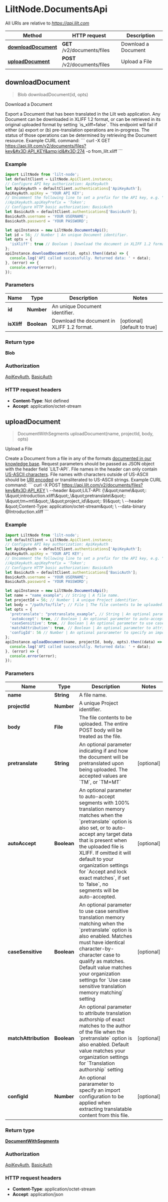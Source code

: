 # LiltNode.DocumentsApi

All URIs are relative to *https://api.lilt.com*

Method | HTTP request | Description
------------- | ------------- | -------------
[**downloadDocument**](DocumentsApi.md#downloadDocument) | **GET** /v2/documents/files | Download a Document
[**uploadDocument**](DocumentsApi.md#uploadDocument) | **POST** /v2/documents/files | Upload a File



## downloadDocument

> Blob downloadDocument(id, opts)

Download a Document

Export a Document that has been translated in the Lilt web application. Any Document can be downloaded in XLIFF 1.2 format, or can be retrieved in its original uploaded format by setting &#x60;is_xliff&#x3D;false&#x60;. This endpoint will fail if either (a) export or (b) pre-translation operations are in-progress. The status of those operations can be determined by retrieving the Document resource. Example CURL command: &#x60;&#x60;&#x60;   curl -X GET https://api.lilt.com/v2/documents/files?key&#x3D;API_KEY&amp;id&#x3D;274 -o from_lilt.xliff &#x60;&#x60;&#x60;  

### Example

```javascript
import LiltNode from 'lilt-node';
let defaultClient = LiltNode.ApiClient.instance;
// Configure API key authorization: ApiKeyAuth
let ApiKeyAuth = defaultClient.authentications['ApiKeyAuth'];
ApiKeyAuth.apiKey = 'YOUR API KEY';
// Uncomment the following line to set a prefix for the API key, e.g. "Token" (defaults to null)
//ApiKeyAuth.apiKeyPrefix = 'Token';
// Configure HTTP basic authorization: BasicAuth
let BasicAuth = defaultClient.authentications['BasicAuth'];
BasicAuth.username = 'YOUR USERNAME';
BasicAuth.password = 'YOUR PASSWORD';

let apiInstance = new LiltNode.DocumentsApi();
let id = 56; // Number | An unique Document identifier.
let opts = {
  'isXliff': true // Boolean | Download the document in XLIFF 1.2 format.
};
apiInstance.downloadDocument(id, opts).then((data) => {
  console.log('API called successfully. Returned data: ' + data);
}, (error) => {
  console.error(error);
});

```

### Parameters


Name | Type | Description  | Notes
------------- | ------------- | ------------- | -------------
 **id** | **Number**| An unique Document identifier. | 
 **isXliff** | **Boolean**| Download the document in XLIFF 1.2 format. | [optional] [default to true]

### Return type

**Blob**

### Authorization

[ApiKeyAuth](../README.md#ApiKeyAuth), [BasicAuth](../README.md#BasicAuth)

### HTTP request headers

- **Content-Type**: Not defined
- **Accept**: application/octet-stream


## uploadDocument

> DocumentWithSegments uploadDocument(name, projectId, body, opts)

Upload a File

Create a Document from a file in any of the formats [documented in our knowledge base](https://support.lilt.com/hc/en-us/articles/360020816253-File-Formats). Request parameters should be passed as JSON object with the header field &#x60;LILT-API&#x60;.  File names in the header can only contain [US-ASCII characters](https://en.wikipedia.org/wiki/ASCII). File names with characters outside of US-ASCII should be [URI encoded](https://en.wikipedia.org/wiki/Percent-encoding) or transliterated to US-ASCII strings.  Example CURL command: &#x60;&#x60;&#x60;   curl -X POST https://api.lilt.com/v2/documents/files?key&#x3D;API_KEY \\   --header \&quot;LILT-API: {\\\&quot;name\\\&quot;: \\\&quot;introduction.xliff\\\&quot;,\\\&quot;pretranslate\\\&quot;: \\\&quot;tm+mt\\\&quot;,\\\&quot;project_id\\\&quot;: 9}\&quot; \\   --header \&quot;Content-Type: application/octet-stream\&quot; \\   --data-binary @Introduction.xliff &#x60;&#x60;&#x60;  

### Example

```javascript
import LiltNode from 'lilt-node';
let defaultClient = LiltNode.ApiClient.instance;
// Configure API key authorization: ApiKeyAuth
let ApiKeyAuth = defaultClient.authentications['ApiKeyAuth'];
ApiKeyAuth.apiKey = 'YOUR API KEY';
// Uncomment the following line to set a prefix for the API key, e.g. "Token" (defaults to null)
//ApiKeyAuth.apiKeyPrefix = 'Token';
// Configure HTTP basic authorization: BasicAuth
let BasicAuth = defaultClient.authentications['BasicAuth'];
BasicAuth.username = 'YOUR USERNAME';
BasicAuth.password = 'YOUR PASSWORD';

let apiInstance = new LiltNode.DocumentsApi();
let name = "name_example"; // String | A file name.
let projectId = 56; // Number | A unique Project identifier.
let body = "/path/to/file"; // File | The file contents to be uploaded. The entire POST body will be treated as the file. 
let opts = {
  'pretranslate': "pretranslate_example", // String | An optional parameter indicating if and how the document will be pretranslated upon being uploaded. The accepted values are `TM`, or `TM+MT` 
  'autoAccept': true, // Boolean | An optional parameter to auto-accept segments with 100% translation memory matches when the `pretranslate` option is also set, or to auto-accept any target data that is present when the uploaded file is XLIFF. If omitted it will default to your organization settings for `Accept and lock exact matches`, if set to `false`, no segments will be auto-accepted. 
  'caseSensitive': true, // Boolean | An optional parameter to use case sensitive translation memory matching when the `pretranslate` option is also enabled. Matches must have identical character-by-character case to qualify as matches. Default value matches your organization settings for `Use case sensitive translation memory matching` setting 
  'matchAttribution': true, // Boolean | An optional parameter to attribute translation authorship of exact matches to the author of the file when the `pretranslate` option is also enabled. Default value matches your organization settings for `Translation authorship` setting 
  'configId': 56 // Number | An optional pararameter to specify an import configuration to be applied when extracting translatable content from this file. 
};
apiInstance.uploadDocument(name, projectId, body, opts).then((data) => {
  console.log('API called successfully. Returned data: ' + data);
}, (error) => {
  console.error(error);
});

```

### Parameters


Name | Type | Description  | Notes
------------- | ------------- | ------------- | -------------
 **name** | **String**| A file name. | 
 **projectId** | **Number**| A unique Project identifier. | 
 **body** | **File**| The file contents to be uploaded. The entire POST body will be treated as the file.  | 
 **pretranslate** | **String**| An optional parameter indicating if and how the document will be pretranslated upon being uploaded. The accepted values are &#x60;TM&#x60;, or &#x60;TM+MT&#x60;  | [optional] 
 **autoAccept** | **Boolean**| An optional parameter to auto-accept segments with 100% translation memory matches when the &#x60;pretranslate&#x60; option is also set, or to auto-accept any target data that is present when the uploaded file is XLIFF. If omitted it will default to your organization settings for &#x60;Accept and lock exact matches&#x60;, if set to &#x60;false&#x60;, no segments will be auto-accepted.  | [optional] 
 **caseSensitive** | **Boolean**| An optional parameter to use case sensitive translation memory matching when the &#x60;pretranslate&#x60; option is also enabled. Matches must have identical character-by-character case to qualify as matches. Default value matches your organization settings for &#x60;Use case sensitive translation memory matching&#x60; setting  | [optional] 
 **matchAttribution** | **Boolean**| An optional parameter to attribute translation authorship of exact matches to the author of the file when the &#x60;pretranslate&#x60; option is also enabled. Default value matches your organization settings for &#x60;Translation authorship&#x60; setting  | [optional] 
 **configId** | **Number**| An optional pararameter to specify an import configuration to be applied when extracting translatable content from this file.  | [optional] 

### Return type

[**DocumentWithSegments**](DocumentWithSegments.md)

### Authorization

[ApiKeyAuth](../README.md#ApiKeyAuth), [BasicAuth](../README.md#BasicAuth)

### HTTP request headers

- **Content-Type**: application/octet-stream
- **Accept**: application/json

